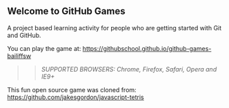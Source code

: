 ## Welcome to GitHub Games

A project based learning activity for people who are getting started with Git and GitHub.

You can play the game at: https://githubschool.github.io/github-games-bailiffsw

>> _*SUPPORTED BROWSERS*: Chrome, Firefox, Safari, Opera and IE9+_

This fun open source game was cloned from: https://github.com/jakesgordon/javascript-tetris
